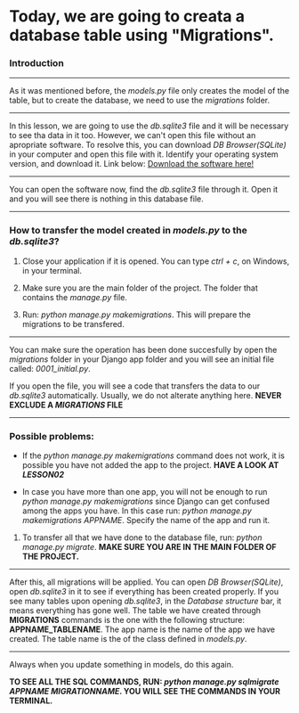 # Today, we are going to creata a database table using "Migrations".

### Introduction

***

As it was mentioned before, the _models.py_ file only creates the model of the table, but to create the database, we need to use the _migrations_ folder.

***

In this lesson, we are going to use the _db.sqlite3_ file and it will be necessary to see tha data in it too. However, we can't open this file without an apropriate software. To resolve this, you can download _DB Browser(SQLite)_ in your computer and open this file with it. Identify your operating system version, and download it. Link below:
[Download the software here!](https://sqlitebrowser.org/dl/)

***

You can open the software now, find the _db.sqlite3_ file through it. Open it and you will see there is nothing in this database file.

***

### How to transfer the model created in _models.py_ to the _db.sqlite3_?

1. Close your application if it is opened. You can type _ctrl + c_, on Windows, in your terminal.

1. Make sure you are the main folder of the project. The folder that contains the _manage.py_ file.

1. Run: _python manage.py makemigrations_. This will prepare the migrations to be transfered.

***

You can make sure the operation has been done succesfully by open the _migrations_ folder in your Django app folder and you will see an initial file called: *0001_initial.py*.

If you open the file, you will see a code that transfers the data to our _db.sqlite3_ automatically. Usually, we do not alterate anything here. **NEVER EXCLUDE A _MIGRATIONS_ FILE**

***

### Possible problems:

* If the _python manage.py makemigrations_ command does not work, it is possible you have not added the app to the project. **HAVE A LOOK AT _LESSON02_**

* In case you have more than one app, you will not be enough to run _python manage.py makemigrations_ since Django can get confused among the apps you have. In this case run:  _python manage.py makemigrations APPNAME_. Specify the name of the app and run it.

1. To transfer all that we have done to the database file, run: _python manage.py migrate_. **MAKE SURE YOU ARE IN THE MAIN FOLDER OF THE PROJECT.**

***

After this, all migrations will be applied. You can open _DB Browser(SQLite)_, open _db.sqlite3_ in it to see if everything has been created properly. If you see many tables upon opening _db.sqlite3_, in the _Database structure_ bar, it means everything has gone well. The table we have created through **MIGRATIONS** commands is the one with the following structure: **APPNAME_TABLENAME**. The app name is the name of the app we have created. The table name is the of the class defined in _models.py_.

*** 
Always when you update something in models, do this again.

**TO SEE ALL THE SQL COMMANDS, RUN: _python manage.py sqlmigrate APPNAME MIGRATIONNAME_. YOU WILL SEE THE COMMANDS IN YOUR TERMINAL.**